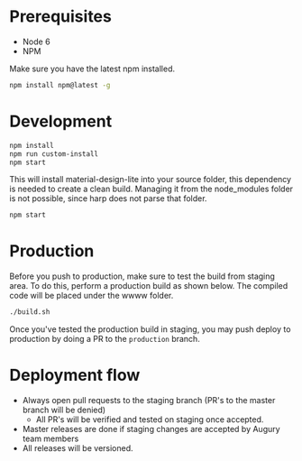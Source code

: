 # Prerequisites

- Node 6
- NPM

Make sure you have the latest npm installed.

```bash
npm install npm@latest -g
```

# Development

```bash
npm install
npm run custom-install
npm start
```

This will install material-design-lite into your source folder, this dependency is needed to create a clean build. Managing it from the node_modules folder is not possible, since harp does not parse that folder.

```bash
npm start
```

# Production

Before you push to production, make sure to test the build from staging area. To do this, perform a production build as shown below. The compiled code will be placed under the wwww folder.

```bash
./build.sh
```

Once you've tested the production build in staging, you may push deploy to production by doing a PR to
the `production` branch.

# Deployment flow

- Always open pull requests to the staging branch (PR's to the master branch will be denied)
  - All PR's will be verified and tested on staging once accepted.
- Master releases are done if staging changes are accepted by Augury team members
- All releases will be versioned.
